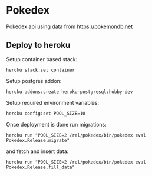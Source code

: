 # Pokedex

Pokedex api using data from https://pokemondb.net

## Deploy to heroku

Setup container based stack:

`heroku stack:set container`

Setup postgres addon:

`heroku addons:create heroku-postgresql:hobby-dev`

Setup required environment variables:

`heroku config:set POOL_SIZE=10`

Once deployment is done run migrations:

`heroku run "POOL_SIZE=2 /rel/pokedex/bin/pokedex eval Pokedex.Release.migrate"`

and fetch and insert data:

`heroku run "POOL_SIZE=2 /rel/pokedex/bin/pokedex eval Pokedex.Release.fill_data"`

